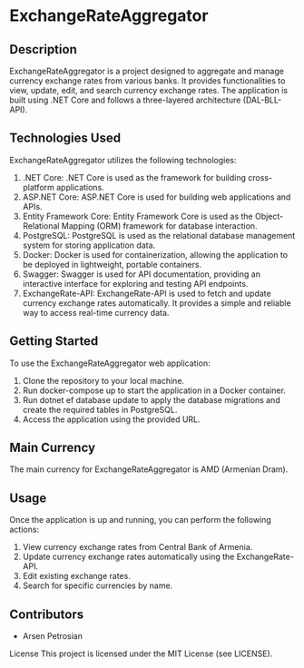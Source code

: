 # ExchangeRateAggregator

## Description
ExchangeRateAggregator is a project designed to aggregate and manage currency exchange rates from various banks. It provides functionalities to view, update, edit, and search currency exchange rates. The application is built using .NET Core and follows a three-layered architecture (DAL-BLL-API).

## Technologies Used
ExchangeRateAggregator utilizes the following technologies:
1. .NET Core: .NET Core is used as the framework for building cross-platform applications.
2. ASP.NET Core: ASP.NET Core is used for building web applications and APIs.
3. Entity Framework Core: Entity Framework Core is used as the Object-Relational Mapping (ORM) framework for database interaction.
4. PostgreSQL: PostgreSQL is used as the relational database management system for storing application data.
5. Docker: Docker is used for containerization, allowing the application to be deployed in lightweight, portable containers.
6. Swagger: Swagger is used for API documentation, providing an interactive interface for exploring and testing API endpoints.
7. ExchangeRate-API: ExchangeRate-API is used to fetch and update currency exchange rates automatically. It provides a simple and reliable way to access real-time currency data.

## Getting Started
To use the ExchangeRateAggregator web application:
1. Clone the repository to your local machine.
2. Run docker-compose up to start the application in a Docker container.
3. Run dotnet ef database update to apply the database migrations and create the required tables in PostgreSQL.
4. Access the application using the provided URL.

## Main Currency
The main currency for ExchangeRateAggregator is AMD (Armenian Dram).

## Usage
Once the application is up and running, you can perform the following actions:
1. View currency exchange rates from Central Bank of Armenia.
2. Update currency exchange rates automatically using the ExchangeRate-API.
3. Edit existing exchange rates.
4. Search for specific currencies by name.

## Contributors
- Arsen Petrosian

License
This project is licensed under the MIT License (see LICENSE).
